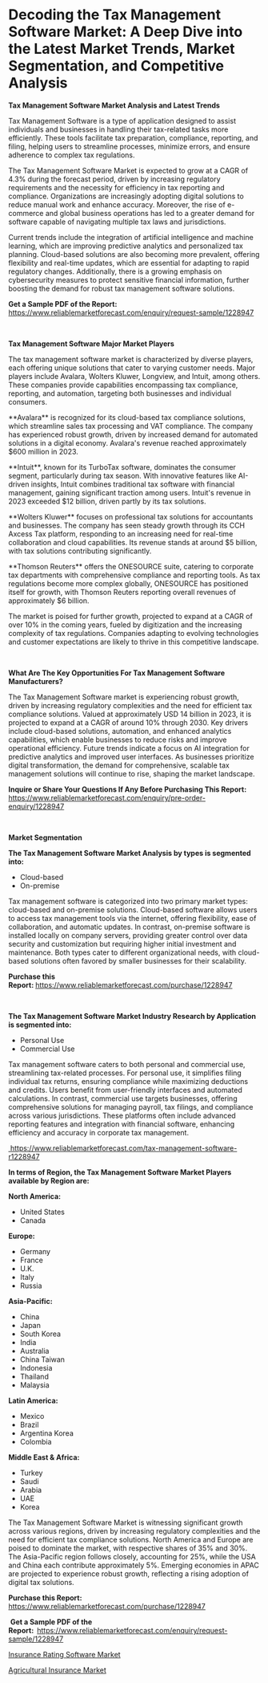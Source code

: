 <p><h1>Decoding the Tax Management Software Market: A Deep Dive into the Latest Market Trends, Market Segmentation, and Competitive Analysis</h1></p><p><strong>Tax Management Software Market Analysis and Latest Trends</strong></p>
<p><p>Tax Management Software is a type of application designed to assist individuals and businesses in handling their tax-related tasks more efficiently. These tools facilitate tax preparation, compliance, reporting, and filing, helping users to streamline processes, minimize errors, and ensure adherence to complex tax regulations. </p><p>The Tax Management Software Market is expected to grow at a CAGR of 4.3% during the forecast period, driven by increasing regulatory requirements and the necessity for efficiency in tax reporting and compliance. Organizations are increasingly adopting digital solutions to reduce manual work and enhance accuracy. Moreover, the rise of e-commerce and global business operations has led to a greater demand for software capable of navigating multiple tax laws and jurisdictions.</p><p>Current trends include the integration of artificial intelligence and machine learning, which are improving predictive analytics and personalized tax planning. Cloud-based solutions are also becoming more prevalent, offering flexibility and real-time updates, which are essential for adapting to rapid regulatory changes. Additionally, there is a growing emphasis on cybersecurity measures to protect sensitive financial information, further boosting the demand for robust tax management software solutions.</p></p>
<p><strong>Get a Sample PDF of the Report:&nbsp;</strong> <a href="https://www.reliablemarketforecast.com/enquiry/request-sample/1228947?utm_campaign=1832&utm_medium=2&utm_source=Github&utm_content=ia&utm_term=10032025&utm_id=tax-management-software">https://www.reliablemarketforecast.com/enquiry/request-sample/1228947</a></p>
<p>&nbsp;</p>
<p><strong>Tax Management Software Major Market Players</strong></p>
<p><p>The tax management software market is characterized by diverse players, each offering unique solutions that cater to varying customer needs. Major players include Avalara, Wolters Kluwer, Longview, and Intuit, among others. These companies provide capabilities encompassing tax compliance, reporting, and automation, targeting both businesses and individual consumers.</p><p>**Avalara** is recognized for its cloud-based tax compliance solutions, which streamline sales tax processing and VAT compliance. The company has experienced robust growth, driven by increased demand for automated solutions in a digital economy. Avalara's revenue reached approximately $600 million in 2023.</p><p>**Intuit**, known for its TurboTax software, dominates the consumer segment, particularly during tax season. With innovative features like AI-driven insights, Intuit combines traditional tax software with financial management, gaining significant traction among users. Intuit's revenue in 2023 exceeded $12 billion, driven partly by its tax solutions.</p><p>**Wolters Kluwer** focuses on professional tax solutions for accountants and businesses. The company has seen steady growth through its CCH Axcess Tax platform, responding to an increasing need for real-time collaboration and cloud capabilities. Its revenue stands at around $5 billion, with tax solutions contributing significantly.</p><p>**Thomson Reuters** offers the ONESOURCE suite, catering to corporate tax departments with comprehensive compliance and reporting tools. As tax regulations become more complex globally, ONESOURCE has positioned itself for growth, with Thomson Reuters reporting overall revenues of approximately $6 billion.</p><p>The market is poised for further growth, projected to expand at a CAGR of over 10% in the coming years, fueled by digitization and the increasing complexity of tax regulations. Companies adapting to evolving technologies and customer expectations are likely to thrive in this competitive landscape.</p></p>
<p>&nbsp;</p>
<p><strong>What Are The Key Opportunities For Tax Management Software Manufacturers?</strong></p>
<p><p>The Tax Management Software market is experiencing robust growth, driven by increasing regulatory complexities and the need for efficient tax compliance solutions. Valued at approximately USD 14 billion in 2023, it is projected to expand at a CAGR of around 10% through 2030. Key drivers include cloud-based solutions, automation, and enhanced analytics capabilities, which enable businesses to reduce risks and improve operational efficiency. Future trends indicate a focus on AI integration for predictive analytics and improved user interfaces. As businesses prioritize digital transformation, the demand for comprehensive, scalable tax management solutions will continue to rise, shaping the market landscape.</p></p>
<p><strong>Inquire or Share Your Questions If Any Before Purchasing This Report:</strong> <a href="https://www.reliablemarketforecast.com/enquiry/pre-order-enquiry/1228947?utm_campaign=1832&utm_medium=2&utm_source=Github&utm_content=ia&utm_term=10032025&utm_id=tax-management-software">https://www.reliablemarketforecast.com/enquiry/pre-order-enquiry/1228947</a></p>
<p>&nbsp;</p>
<p><strong>Market Segmentation</strong></p>
<p><strong>The Tax Management Software Market Analysis by types is segmented into:</strong></p>
<p><ul><li>Cloud-based</li><li>On-premise</li></ul></p>
<p><p>Tax management software is categorized into two primary market types: cloud-based and on-premise solutions. Cloud-based software allows users to access tax management tools via the internet, offering flexibility, ease of collaboration, and automatic updates. In contrast, on-premise software is installed locally on company servers, providing greater control over data security and customization but requiring higher initial investment and maintenance. Both types cater to different organizational needs, with cloud-based solutions often favored by smaller businesses for their scalability.</p></p>
<p><strong>Purchase this Report:&nbsp;</strong><a href="https://www.reliablemarketforecast.com/purchase/1228947?utm_campaign=1832&utm_medium=2&utm_source=Github&utm_content=ia&utm_term=10032025&utm_id=tax-management-software">https://www.reliablemarketforecast.com/purchase/1228947</a></p>
<p>&nbsp;</p>
<p><strong>The Tax Management Software Market Industry Research by Application is segmented into:</strong></p>
<p><ul><li>Personal Use</li><li>Commercial Use</li></ul></p>
<p><p>Tax management software caters to both personal and commercial use, streamlining tax-related processes. For personal use, it simplifies filing individual tax returns, ensuring compliance while maximizing deductions and credits. Users benefit from user-friendly interfaces and automated calculations. In contrast, commercial use targets businesses, offering comprehensive solutions for managing payroll, tax filings, and compliance across various jurisdictions. These platforms often include advanced reporting features and integration with financial software, enhancing efficiency and accuracy in corporate tax management.</p></p>
<p><a href="https://www.reliablemarketforecast.com/tax-management-software-r1228947?utm_campaign=1832&utm_medium=2&utm_source=Github&utm_content=ia&utm_term=10032025&utm_id=tax-management-software">&nbsp;https://www.reliablemarketforecast.com/tax-management-software-r1228947</a></p>
<p><strong>In terms of Region, the Tax Management Software Market Players available by Region are:</strong></p>
<p>
    <p> <strong> North America: </strong>
        <ul>
            <li>United States</li>
            <li>Canada</li>
        </ul>
        </p> 
    <p> <strong> Europe: </strong>
        <ul>
            <li>Germany</li>
            <li>France</li>
            <li>U.K.</li>
            <li>Italy</li>
            <li>Russia</li>
        </ul>
        </p> 
    <p> <strong> Asia-Pacific: </strong>
        <ul>
            <li>China</li>
            <li>Japan</li>
            <li>South Korea</li>
            <li>India</li>
            <li>Australia</li>
            <li>China Taiwan</li>
            <li>Indonesia</li>
            <li>Thailand</li>
            <li>Malaysia</li>
        </ul>
        </p> 
    <p> <strong> Latin America: </strong>
        <ul>
            <li>Mexico</li>
            <li>Brazil</li>
            <li>Argentina Korea</li>
            <li>Colombia</li>
        </ul>
        </p> 
    <p> <strong> Middle East & Africa: </strong>
        <ul>
            <li>Turkey</li>
            <li>Saudi</li>
            <li>Arabia</li>
            <li>UAE</li>
            <li>Korea</li>
        </ul>
    </p>
    </p>
<p><p>The Tax Management Software Market is witnessing significant growth across various regions, driven by increasing regulatory complexities and the need for efficient tax compliance solutions. North America and Europe are poised to dominate the market, with respective shares of 35% and 30%. The Asia-Pacific region follows closely, accounting for 25%, while the USA and China each contribute approximately 5%. Emerging economies in APAC are projected to experience robust growth, reflecting a rising adoption of digital tax solutions.</p></p>
<p><strong>Purchase this Report: </strong><a href="https://www.reliablemarketforecast.com/purchase/1228947?utm_campaign=1832&utm_medium=2&utm_source=Github&utm_content=ia&utm_term=10032025&utm_id=tax-management-software">https://www.reliablemarketforecast.com/purchase/1228947</a></p>
<p>&nbsp;<strong>Get a Sample PDF of the Report:&nbsp;&nbsp;</strong><a href="https://www.reliablemarketforecast.com/enquiry/request-sample/1228947?utm_campaign=1832&utm_medium=2&utm_source=Github&utm_content=ia&utm_term=10032025&utm_id=tax-management-software">https://www.reliablemarketforecast.com/enquiry/request-sample/1228947</a></p>
<p><strong></strong></p>
<p><p><a href="https://github.com/elizabethdagraca/Market-Research-Report-List-5/blob/main/insurance-rating-software-market.md?utm_campaign=1832&utm_medium=2&utm_source=Github&utm_content=ia&utm_term=10032025&utm_id=tax-management-software">Insurance Rating Software Market</a></p><p><a href="https://github.com/indrystar/Market-Research-Report-List-5/blob/main/agricultural-insurance-market.md?utm_campaign=1832&utm_medium=2&utm_source=Github&utm_content=ia&utm_term=10032025&utm_id=tax-management-software">Agricultural Insurance Market</a></p></p>